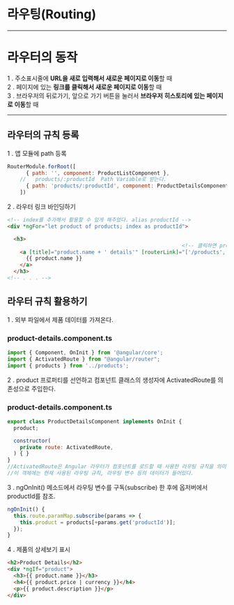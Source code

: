 # 라우팅(Routing)

---

# 라우터의 동작
1 . 주소표시줄에 **URL을 새로 입력해서 새로운 페이지로 이동**할 때   
2 . 페이지에 있는 **링크를 클릭해서 새로운 페이지로 이동**할 때   
3 . 브라우저의 뒤로가기, 앞으로 가기 버튼을 눌러서 **브라우저 히스토리에 있는 페이지로 이동**할 때

---
## 라우터의 규칙 등록
1 . 앱 모듈에 path 등록
```js
RouterModule.forRoot([
      { path: '', component: ProductListComponent },
    //   products/:productId  Path Variable로 받는다.
      { path: 'products/:productId', component: ProductDetailsComponent },
    ])
```

2 . 라우터 링크 바인딩하기
```html
<!-- index를 추가해서 활용할 수 있게 해주었다. alias productId -->
<div *ngFor="let product of products; index as productId">

  <h3>
                                                        <!-- 클릭하면 products/productId로 이동한다. -->
    <a [title]="product.name + ' details'" [routerLink]="['/products', productId]">
      {{ product.name }}
    </a>
  </h3>
<!-- . . . -->
```


## 라우터 규칙 활용하기
1 . 외부 파일에서 제품 데이터를 가져온다.
### product-details.component.ts
```js
import { Component, OnInit } from '@angular/core';
import { ActivatedRoute } from "@angular/router";
import { products } from '../products';
```
2 . product 프로퍼티를 선언하고 컴포넌트 클래스의 생성자에 ActivatedRoute를 의존성으로 주입한다.
### product-details.component.ts
```js
export class ProductDetailsComponent implements OnInit {
  product;

  constructor(
    private route: ActivatedRoute,
  ) { }
}
//ActivatedRoute은 Angular 라우터가 컴포넌트를 로드할 때 사용한 라우팅 규칙을 의미한다. 
//이 객체에는 현재 사용된 라우팅 규칙, 라우팅 변수 등의 데이터가 들어있다.
```
3 . ngOnInit() 메소드에서 라우팅 변수를 구독(subscribe) 한 후에 옵저버에서 productId를 참조.
```js
ngOnInit() {
  this.route.paramMap.subscribe(params => {
    this.product = products[+params.get('productId')];
  });
}
```

4 . 제품의 상세보기 표시
```html
<h2>Product Details</h2>
<div *ngIf="product">
  <h3>{{ product.name }}</h3>
  <h4>{{ product.price | currency }}</h4>
  <p>{{ product.description }}</p>
</div>
```
